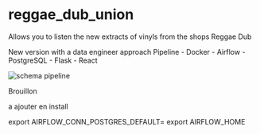 # reggae_dub_union

Allows you to listen the new extracts of vinyls from the shops Reggae Dub

New version with a data engineer approach
Pipeline - Docker - Airflow - PostgreSQL - Flask - React

![schema pipeline](https://github.com/Kyytox/vinyls_dub_scrap/blob/master/ressources/schema_pipeline_vinyls_dub_scrap.png)

Brouillon

a ajouter en install

export AIRFLOW_CONN_POSTGRES_DEFAULT=
export AIRFLOW_HOME
